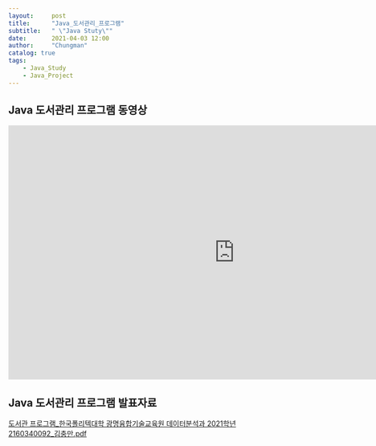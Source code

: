 ```yaml
---
layout:     post
title:      "Java_도서관리_프로그램"
subtitle:   " \"Java Stuty\""
date:       2021-04-03 12:00
author:     "Chungman"
catalog: true
tags:
    - Java_Study
    - Java_Project
---
```


## Java 도서관리 프로그램 동영상

<iframe width="900" height="506" src="https://www.youtube.com/embed/osXfNwd7rgs" title="YouTube video player" frameborder="0" allow="accelerometer; autoplay; clipboard-write; encrypted-media; gyroscope; picture-in-picture" allowfullscreen></iframe>

## Java 도서관리 프로그램 발표자료
 [도서관 프로그램_한국폴리텍대학 광명융합기술교육원 데이터분석과 2021학년 2160340092_김충만.pdf](https://github.com/Kim-chungman/Kim-chungman.github.io/blob/master/img/%EB%8F%84%EC%84%9C%EA%B4%80%20%ED%94%84%EB%A1%9C%EA%B7%B8%EB%9E%A8_%ED%95%9C%EA%B5%AD%ED%8F%B4%EB%A6%AC%ED%85%8D%EB%8C%80%ED%95%99%20%EA%B4%91%EB%AA%85%EC%9C%B5%ED%95%A9%EA%B8%B0%EC%88%A0%EA%B5%90%EC%9C%A1%EC%9B%90%20%EB%8D%B0%EC%9D%B4%ED%84%B0%EB%B6%84%EC%84%9D%EA%B3%BC%202021%ED%95%99%EB%85%84%202160340092_%EA%B9%80%EC%B6%A9%EB%A7%8C.pdf)
